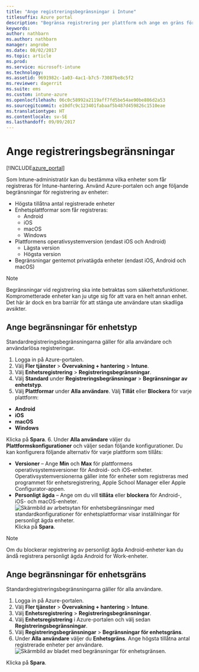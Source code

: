 ```yaml
---
title: "Ange registreringsbegränsningar i Intune"
titlesuffix: Azure portal
description: "Begränsa registrering per plattform och ange en gräns för enhetsregistrering i Intune. \""
keywords: 
author: nathbarn
ms.author: nathbarn
manager: angrobe
ms.date: 08/02/2017
ms.topic: article
ms.prod: 
ms.service: microsoft-intune
ms.technology: 
ms.assetid: 9691982c-1a03-4ac1-b7c5-73087be8c5f2
ms.reviewer: dagerrit
ms.suite: ems
ms.custom: intune-azure
ms.openlocfilehash: 06c0c58992a2119aff7fd5be54ae90be886d2a53
ms.sourcegitcommit: e10dfc9c123401fabaaf5b487d459826c1510eae
ms.translationtype: HT
ms.contentlocale: sv-SE
ms.lasthandoff: 09/09/2017
---
```

# <a name="set-enrollment-restrictions"></a>Ange registreringsbegränsningar

[!INCLUDE[azure_portal](./includes/azure_portal.md)]

Som Intune-administratör kan du bestämma vilka enheter som får registreras för Intune-hantering. Använd Azure-portalen och ange följande begränsningar för registrering av enheter:

- Högsta tillåtna antal registrerade enheter
- Enhetsplattformar som får registreras:
  - Android
  - iOS
  - macOS
  - Windows
- Plattformens operativsystemversion (endast iOS och Android)
  - Lägsta version
  - Högsta version
- Begränsningar gentemot privatägda enheter (endast iOS, Android och macOS)

>[!NOTE]
>Begränsningar vid registrering ska inte betraktas som säkerhetsfunktioner. Komprometterade enheter kan ju utge sig för att vara en helt annan enhet. Det här är dock en bra barriär för att stänga ute användare utan skadliga avsikter.

## <a name="set-device-type-restrictions"></a>Ange begränsningar för enhetstyp
Standardregistreringsbegränsningarna gäller för alla användare och användarlösa registreringar.
1. Logga in på Azure-portalen.
2. Välj **Fler tjänster** > **Övervakning + hantering** > **Intune**.
3. Välj **Enhetsregistrering** > **Registreringsbegränsningar**.
4. Välj **Standard** under **Registreringsbegränsningar** > **Begränsningar av enhetstyp**.
5. Välj **Plattformar** under **Alla användare**. Välj **Tillåt** eller **Blockera** för varje plattform:
  - **Android**
  - **iOS**
  - **macOS**
  - **Windows**

  Klicka på **Spara**.
6. Under **Alla användare** väljer du **Plattformskonfigurationer** och väljer sedan följande konfigurationer. Du kan konfigurera följande alternativ för varje plattform som tillåts:
  - **Versioner** – Ange **Min** och **Max** för plattformens operativsystemsversioner för Android- och iOS-enheter. Operativsystemversionerna gäller inte för enheter som registreras med programmet för enhetsregistrering, Apple School Manager eller Apple Configurator-appen.
  - **Personligt ägda** – Ange om du vill **tillåta** eller **blockera** för Android-, iOS- och macOS-enheter.
  ![Skärmbild av arbetsytan för enhetsbegränsningar med standardkonfigurationer för enhetsplattformar visar inställningar för personligt ägda enheter.](media/device-restrictions-platform-configurations.png)
  Klicka på **Spara**.

>[!NOTE]
>Om du blockerar registrering av personligt ägda Android-enheter kan du ändå registrera personligt ägda Android for Work-enheter.

## <a name="set-device-limit-restrictions"></a>Ange begränsningar för enhetsgräns
Standardregistreringsbegränsningarna gäller för alla användare.
1. Logga in på Azure-portalen.
2. Välj **Fler tjänster** > **Övervakning + hantering** > **Intune**.
3. Välj **Enhetsregistrering** > **Registreringsbegränsningar**.
4. Välj **Enhetsregistrering** i Azure-portalen och välj sedan **Registreringsbegränsningar**.
5. Välj **Registreringsbegränsningar** > **Begränsningar för enhetsgräns**.
6. Under **Alla användare** väljer du **Enhetsgräns**. Ange högsta tillåtna antal registrerade enheter per användare.  
![Skärmbild av bladet med begränsningar för enhetsgränsen.](./media/device-restrictions-limit.png)

  Klicka på **Spara**.
